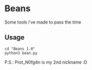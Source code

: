 # Beans
Some tools i've made to pass the time


## Usage

```
cd "Beans 1.0"
python3 bean.py
```

P.S.: Prot_N0fg4n is my 2nd nickname :D
